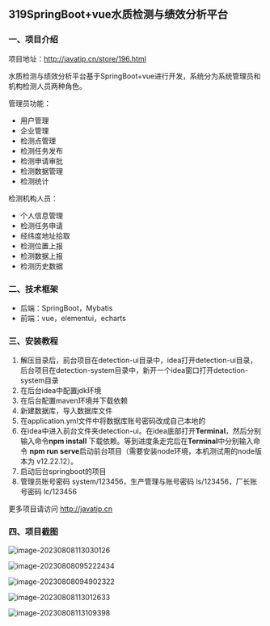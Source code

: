 ## 319SpringBoot+vue水质检测与绩效分析平台

### 一、项目介绍

项目地址：http://javatip.cn/store/196.html

水质检测与绩效分析平台基于SpringBoot+vue进行开发，系统分为系统管理员和机构检测人员两种角色。

管理员功能：

- 用户管理
- 企业管理
- 检测点管理
- 检测任务发布
- 检测申请审批
- 检测数据管理
- 检测统计

检测机构人员：

- 个人信息管理
- 检测任务申请
- 经纬度地址拾取
- 检测位置上报
- 检测数据上报
- 检测历史数据

### 二、技术框架

- 后端：SpringBoot，Mybatis
- 前端：vue，elementui，echarts

### 三、安装教程

1. 解压目录后，前台项目在detection-ui目录中，idea打开detection-ui目录，后台项目在detection-system目录中，新开一个idea窗口打开detection-system目录
2. 在后台idea中配置jdk环境
3. 在后台配置maven环境并下载依赖
4. 新建数据库，导入数据库文件
5. 在application.yml文件中将数据库账号密码改成自己本地的
6. 在idea中进入前台文件夹detection-ui。在idea底部打开**Terminal**，然后分别输入命令**npm install** 下载依赖。等到进度条走完后在**Terminal**中分别输入命令 **npm run serve**启动前台项目（需要安装node环境，本机测试用的node版本为 v12.22.12）。
7. 启动后台springboot的项目
8. 管理员账号密码 system/123456，生产管理与账号密码 ls/123456，厂长账号密码 lc/123456

更多项目请访问 http://javatip.cn

### 四、项目截图

![image-20230808113030126](http://image.javatip.cn/bysj/20230808113030.png)

![image-20230808095222434](http://image.javatip.cn/bysj/20230808095222.png)

![image-20230808094902322](http://image.javatip.cn/bysj/20230808094910.png)

![image-20230808113012633](http://image.javatip.cn/bysj/20230808113012.png)

![image-20230808113109398](http://image.javatip.cn/bysj/20230808113109.png)
